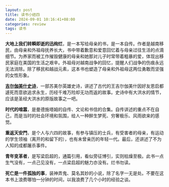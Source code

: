 ```yaml
---
layout: post
title: 读书小结四
date: 2024-09-01 10:16:41+08:00
categories: review
tags: 读书
---
```


**大地上我们转瞬即逝的迅绚烂**，是一本写给母亲的书，是一本自传。作者是越南移民，由母亲和外祖母抚养长大，书中带着歉意和爱意回忆着与母亲过往生活的点滴细节。为养家而被工作摧毁健康的母亲和她那对儿子时常带着粗暴的爱，体现出移民家庭在美国的生活之艰辛。外祖母对越南战争的回忆，提醒人们战争的伤痕永远无法消除。除了移民和越战元素，这本书也塑造了母亲和外祖母这两位勇敢而坚强的女性形象。

[**吉尔伽美什史诗**](https://t.me/vegerose/132)，一部苏美尔英雄史诗，讲述了古代的王吉尔伽美什因好友恩启都遽死而意欲追求永生，历经千难万险却无功而返的故事。史诗中有大洪水的情节，应该是圣经大洪水的原版故事之一吧。

**时代的喧嚣**，是曼德施塔姆的自传、文论和书信的合集。自传讲述的重点不在自己，而是当时的社会环境和氛围，给人一种醉生梦死、穷奢极乐、风雨欲来的感觉。

**重返天安門**，是个人与六四的故事，有参与镇压的士兵，有受害者的母亲，有运动的学生领袖（离开的和留下的），也有未曾亲历的年轻一代。最后，还讲述了不为人知的成都屠杀事件。

**青年变革者**，是写梁启超的，通篇引用，看似旁征博引，实则枯燥至极。此书一点生气没有，一点己见没有，一点梁启超的魅力亦没有。烂书勿读。

**死亡是一件孤独的事**，装神弄鬼、莫名其妙的小说，除了名字一无是处。不要在这本书上浪费哪怕一分钟的时间，以我浪费了几个小时的经验之谈。
